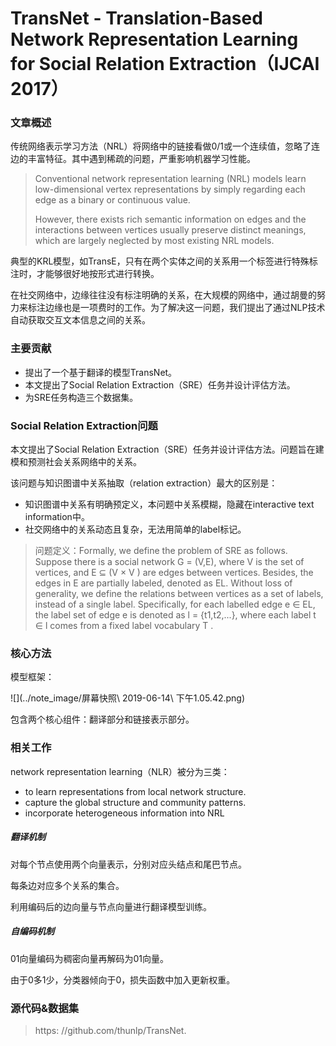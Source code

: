 # TransNet - Translation-Based Network Representation Learning for Social Relation Extraction（IJCAI 2017）

### 文章概述

传统网络表示学习方法（NRL）将网络中的链接看做0/1或一个连续值，忽略了连边的丰富特征。其中遇到稀疏的问题，严重影响机器学习性能。

> Conventional network representation learning (NRL) models learn low-dimensional vertex representations by simply regarding each edge as a binary or continuous value. 
> 
> However, there exists rich semantic information on edges and the interactions between vertices usually preserve distinct meanings, which are largely neglected by most existing NRL models. 

典型的KRL模型，如TransE，只有在两个实体之间的关系用一个标签进行特殊标注时，才能够很好地按形式进行转换。

在社交网络中，边缘往往没有标注明确的关系，在大规模的网络中，通过胡曼的努力来标注边缘也是一项费时的工作。为了解决这一问题，我们提出了通过NLP技术自动获取交互文本信息之间的关系。

### 主要贡献

- 提出了一个基于翻译的模型TransNet。
- 本文提出了Social Relation Extraction（SRE）任务并设计评估方法。
- 为SRE任务构造三个数据集。

### Social Relation Extraction问题

本文提出了Social Relation Extraction（SRE）任务并设计评估方法。问题旨在建模和预测社会关系网络中的关系。

该问题与知识图谱中关系抽取（relation extraction）最大的区别是：

- 知识图谱中关系有明确预定义，本问题中关系模糊，隐藏在interactive text information中。
- 社交网络中的关系动态且复杂，无法用简单的label标记。

> 问题定义：Formally, we define the problem of SRE as follows. Suppose there is a social network G = (V,E), where V is the set of vertices, and E ⊆ (V × V ) are edges between vertices. Besides, the edges in E are partially labeled, denoted as EL. Without loss of generality, we define the relations between vertices as a set of labels, instead of a single label. Specifically, for each labelled edge e ∈ EL, the label set of edge e is denoted as l = {t1,t2,...}, where each label t ∈ l comes from a fixed label vocabulary T .

### 核心方法

模型框架：

![](../note_image/屏幕快照\ 2019-06-14\ 下午1.05.42.png)

包含两个核心组件：翻译部分和链接表示部分。

### 相关工作

network representation learning（NLR）被分为三类：

- to learn representations from local network structure. 
- capture the global structure and community patterns.
- incorporate heterogeneous information into NRL

##### 翻译机制

对每个节点使用两个向量表示，分别对应头结点和尾巴节点。

每条边对应多个关系的集合。

利用编码后的边向量与节点向量进行翻译模型训练。

##### 自编码机制

01向量编码为稠密向量再解码为01向量。

由于0多1少，分类器倾向于0，损失函数中加入更新权重。

### 源代码&数据集

> https: //github.com/thunlp/TransNet.





















